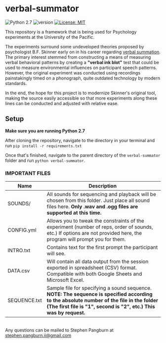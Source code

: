 verbal-summator
===============
![Python 2.7](https://img.shields.io/badge/python-2.7-blue.svg)
![version](https://img.shields.io/github/release/s-pangburn/verbal-summator.svg?colorB=brightgreen)
[![License: MIT](https://img.shields.io/badge/License-MIT-yellow.svg)](https://opensource.org/licenses/MIT)

This repository is a framework that is being used for Psychology experiments at the University of the Pacific.

The experiments surround some undeveloped theories proposed by psychologist B.F. Skinner early on in his career regarding [verbal summation](http://psycnet.apa.org/record/1936-04586-001). The primary interest stemmed from constructing a means of measuring verbal behavioral patterns by creating a **"verbal ink blot"** test that could be used to measure environmental influences on participant speech patterns. However, the original experiment was conducted using recordings painstakingly timed on a phonograph, quite outdated technology by modern standards.

In the end, the hope for this project is to modernize Skinner's original tool, making the source easily accessible so that more experiments along these lines can be conducted and adjusted with relative ease.

## Setup

**Make sure you are running Python 2.7**

After cloning the repository, navigate to the directory in your terminal and run `pip install -r requirements.txt`

Once that's finished, navigate to the parent directory of the `verbal-summator` folder and run `python verbal-summator`.

### IMPORTANT FILES

Name | Description
----------|-----------
SOUNDS/ | All sounds for sequencing and playback will be chosen from this folder. Just place all sound files here. **Only .wav and .ogg files are supported at this time.**
CONFIG.yml | Allows you to tweak the constraints of the experiment (number of reps, order of sounds, etc.) If options are not provided here, the program will prompt you for them.
INTRO.txt | Contains text for the first prompt the participant will see.
DATA.csv | Will contain all data output from the session exported in spreadsheet (CSV) format. Compatible with both Google Sheets and Microsoft Excel.
SEQUENCE.txt | Sample file for specifying a sound sequence. **NOTE: The sequence is specified according to the absolute number of the file in the folder (The first file is "1", second is "2", etc.) This was by request.**

<br>Any questions can be mailed to Stephen Pangburn at stephen.pangburn.ii@gmail.com
